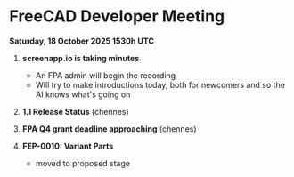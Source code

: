 # FreeCAD Developer Meeting

**Saturday, 18 October 2025 1530h UTC**

1. **screenapp.io is taking minutes**
   - An FPA admin will begin the recording
   - Will try to make introductions today, both for newcomers and so the AI knows what's going on

2. **1.1 Release Status** (chennes)

3. **FPA Q4 grant deadline approaching** (chennes)

4. **FEP-0010: Variant Parts**
   - moved to proposed stage
